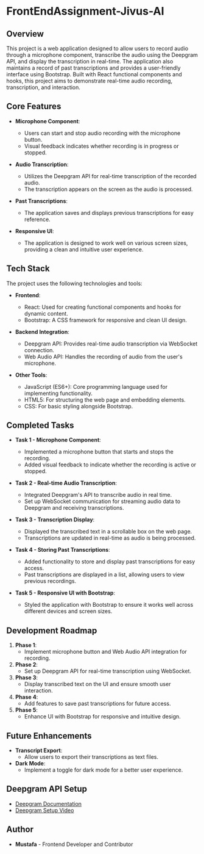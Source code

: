 # FrontEndAssignment-Jivus-AI

## Overview
This project is a web application designed to allow users to record audio through a microphone component, transcribe the audio using the Deepgram API, and display the transcription in real-time. The application also maintains a record of past transcriptions and provides a user-friendly interface using Bootstrap. Built with React functional components and hooks, this project aims to demonstrate real-time audio recording, transcription, and interaction.

## Core Features
- **Microphone Component**: 
    - Users can start and stop audio recording with the microphone button.
    - Visual feedback indicates whether recording is in progress or stopped.

- **Audio Transcription**:
    - Utilizes the Deepgram API for real-time transcription of the recorded audio.
    - The transcription appears on the screen as the audio is processed.

- **Past Transcriptions**:
    - The application saves and displays previous transcriptions for easy reference.

- **Responsive UI**:
    - The application is designed to work well on various screen sizes, providing a clean and intuitive user experience.

## Tech Stack
The project uses the following technologies and tools:

- **Frontend**:
    - React: Used for creating functional components and hooks for dynamic content.
    - Bootstrap: A CSS framework for responsive and clean UI design.

- **Backend Integration**:
    - Deepgram API: Provides real-time audio transcription via WebSocket connection.
    - Web Audio API: Handles the recording of audio from the user's microphone.

- **Other Tools**:
    - JavaScript (ES6+): Core programming language used for implementing functionality.
    - HTML5: For structuring the web page and embedding elements.
    - CSS: For basic styling alongside Bootstrap.

## Completed Tasks
- **Task 1 - Microphone Component**:
    - Implemented a microphone button that starts and stops the recording.
    - Added visual feedback to indicate whether the recording is active or stopped.

- **Task 2 - Real-time Audio Transcription**:
    - Integrated Deepgram's API to transcribe audio in real time.
    - Set up WebSocket communication for streaming audio data to Deepgram and receiving transcriptions.

- **Task 3 - Transcription Display**:
    - Displayed the transcribed text in a scrollable box on the web page.
    - Transcriptions are updated in real-time as audio is being processed.

- **Task 4 - Storing Past Transcriptions**:
    - Added functionality to store and display past transcriptions for easy access.
    - Past transcriptions are displayed in a list, allowing users to view previous recordings.

- **Task 5 - Responsive UI with Bootstrap**:
    - Styled the application with Bootstrap to ensure it works well across different devices and screen sizes.

## Development Roadmap
1. **Phase 1**: 
    - Implement microphone button and Web Audio API integration for recording.
2. **Phase 2**: 
    - Set up Deepgram API for real-time transcription using WebSocket.
3. **Phase 3**: 
    - Display transcribed text on the UI and ensure smooth user interaction.
4. **Phase 4**: 
    - Add features to save past transcriptions for future access.
5. **Phase 5**: 
    - Enhance UI with Bootstrap for responsive and intuitive design.

## Future Enhancements
- **Transcript Export**: 
    - Allow users to export their transcriptions as text files.
- **Dark Mode**: 
    - Implement a toggle for dark mode for a better user experience.

## Deepgram API Setup
- [Deepgram Documentation](https://developers.deepgram.com/docs)
- [Deepgram Setup Video](https://youtu.be/kIyPX16zuQY?si=o8nq0jp25ZxOtEHD)

## Author
- **Mustafa** - Frontend Developer and Contributor
